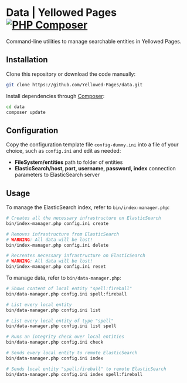 # Data | Yellowed Pages [![PHP Composer](https://github.com/Yellowed-Pages/data/actions/workflows/php.yml/badge.svg)](https://github.com/Yellowed-Pages/data/actions/workflows/php.yml)
Command-line utilities to manage searchable entities in Yellowed Pages.

## Installation
Clone this repository or download the code manually:
```bash
git clone https://github.com/Yellowed-Pages/data.git
```
Install dependencies through [Composer](https://getcomposer.org/):
```bash
cd data
composer update
```

## Configuration
Copy the configuration template file `config-dummy.ini` into a file of your choice, such as `config.ini` and edit as needed:
* **FileSystem/entities** path to folder of entities
* **ElasticSearch/host, port, username, password, index** connection parameters to ElasticSearch server


## Usage
To manage the ElasticSearch index, refer to `bin/index-manager.php`:
```bash
# Creates all the necessary infrastructure on ElasticSearch
bin/index-manager.php config.ini create

# Removes infrastructure from ElasticSearch
# WARNING: All data will be lost!
bin/index-manager.php config.ini delete

# Recreates necessary infrastructure on ElasticSearch
# WARNING: All data will be lost!
bin/index-manager.php config.ini reset
```

To manage data, refer to `bin/data-manager.php`:
```bash
# Shows content of local entity "spell:fireball"
bin/data-manager.php config.ini spell:fireball

# List every local entity
bin/data-manager.php config.ini list

# List every local entity of type "spell"
bin/data-manager.php config.ini list spell

# Runs an integrity check over local entities
bin/data-manager.php config.ini check

# Sends every local entity to remote ElasticSearch
bin/data-manager.php config.ini index

# Sends local entity "spell:fireball" to remote ElasticSearch
bin/data-manager.php config.ini index spell:fireball
```